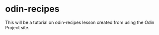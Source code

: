 # odin-recipes

This will be a tutorial on odin-recipes lesson created from using the Odin Project site.